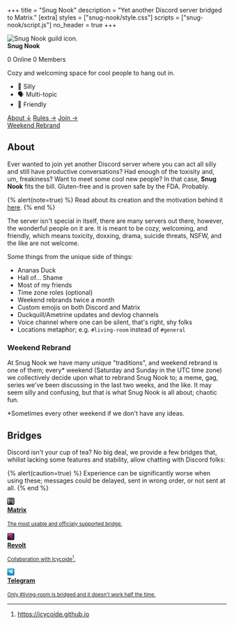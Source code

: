 +++
title = "Snug Nook"
description = "Yet another Discord server bridged to Matrix."
[extra]
styles = ["snug-nook/style.css"]
scripts = ["snug-nook/script.js"]
no_header = true
+++

<div class="container-fill">
    <div id="guild-widget">
        <div id="guild-banner" style="--banner: url('https://cdn.discordapp.com/icons/1300606629083086878/b5fc1d99d16c51b521efe1231456460e.webp?size=16');">
            <img id="guild-icon" class="transparent no-hover" src="https://cdn.discordapp.com/icons/1300606629083086878/b5fc1d99d16c51b521efe1231456460e.webp" alt="Snug Nook guild icon." />
        </div>
        <strong id="guild-name" class="title">Snug Nook</strong>
        <p id="guild-stats">
            <span id="online-count">0 Online</span>
            <span id="member-count">0 Members</span>
        </p>
        <p id="guild-description">Cozy and welcoming space for cool people to hang out in.</p>
        <ul id="guild-traits">
            <li>💫 Silly</li>
            <li>🗣️ Multi-topic</li>
            <li>💜 Friendly</li>
        </ul>
        <div class="buttons start">
            <a href="#about">About ↓</a>
            <a href="/snug-nook/rules/">Rules →</a>
            <a id="guild-invite" class="suggested" href="https://discord.com/invite/ksgyZgCvGx">Join →</a>
        </div>
        <div id="hover-map">
            <div class="top-left"></div>
            <div class="top-middle"></div>
            <div class="top-right"></div>
            <div class="middle-left"></div>
            <div class="middle"></div>
            <div class="middle-right"></div>
            <div class="bottom-left"></div>
            <div class="bottom-middle"></div>
            <div class="bottom-right"></div>
        </div>
        <a id="guild-weekend" href="#weekend-rebrand"><i class="ph-bold ph-clock-countdown"></i>Weekend Rebrand</a>
    </div>
</div>

## About

Ever wanted to join yet another Discord server where you can act all silly and still have productive conversations? Had enough of the toxisity and, um, freakiness? Want to meet some cool new people? In that case, <span class="rainbow"><strong>Snug Nook</strong></span> fits the bill. Gluten-free and is proven safe by the FDA. Probably.

{% alert(note=true) %}
Read about its creation and the motivation behind it [here](@/blog/2024-10-31-snug-nook/index.md).
{% end %}

The server isn't special in itself, there are many servers out there, however, the wonderful people on it are. It is meant to be cozy, welcoming, and friendly, which means toxicity, doxxing, drama, suicide threats, <span class="spoiler">NSFW</span>, and the like are not welcome.

Some things from the unique side of things:

- Ananas Duck
- Hall of... Shame
- Most of my friends
- Time zone roles (optional)
- Weekend rebrands twice a month
- Custom emojis on both Discord and Matrix
- Duckquill/Ametrine updates and devlog channels
- Voice channel where one can be silent, that's right, shy folks
- Locations metaphor; e.g. `#living-room` instead of `#general` 

### Weekend Rebrand

At Snug Nook we have many unique "traditions", and weekend rebrand is one of them; every* weekend (Saturday and Sunday in the UTC time zone) we collectively decide upon what to rebrand Snug Nook to; a meme, gag, series we've been discussing in the last two weeks, and the like. It may seem silly and confusing, but that is what Snug Nook is all about; chaotic fun.

*Sometimes every other weekend if we don't have any ideas.

## Bridges

Discord isn't your cup of tea? No big deal, we provide a few bridges that, whilist lacking some features and stability, allow chatting with Discord folks:

{% alert(caution=true) %}
Experience can be significantly worse when using these; messages could be delayed, sent in wrong order, or not sent at all.
{% end %}

<div class="icon-grid">

<a href="https://matrix.to/#/#snug-nook-space:envs.net">
<img class="transparent no-hover pixels drop-shadow icon" src="icons/matrix.gif" alt="Pixel art Discord icon." />
<div class="details">
<strong>Matrix</strong>
<p><small>The most usable and officialy supported bridge.</small></p>
</div>
</a>

<a href="https://rvlt.gg/D0gqYcCP">
<img class="transparent no-hover pixels drop-shadow icon" src="icons/revolt.gif" alt="Pixel art Revolt icon." />
<div class="details">
<strong>Revolt</strong>
<p><small>Collaboration with Icycoide<sup>1</sup>.</small></p>
</div>
</a>

<a href="https://t.me/nug_snook">
<img class="transparent no-hover pixels drop-shadow icon" src="icons/telegram.gif" alt="Pixel art Telegram icon." />
<div class="details">
<strong>Telegram</strong>
<p><small>Only #living-room is bridged and it doesn't work half the time.</small></p>
</div>
</a>

</div>

***

1. <https://icycoide.github.io>
